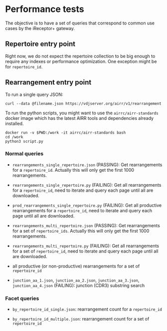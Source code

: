 # Performance tests

The objective is to have a set of queries that correspond to common use
cases by the iReceptor+ gateway.

## Repertoire entry point

Right now, we do not expect the repertoire collection to be big enough
to require any indexes or performance optimization. One exception might
be for `repertoire_id`.

## Rearrangement entry point

To run a single query JSON:

```
curl --data @filename.json https://vdjserver.org/airr/v1/rearrangement
```

To run the python scripts, you might want to use the `airrc/airr-standards` docker image which has the latest AIRR tools and dependencies already installed.

```
docker run -v $PWD:/work -it airrc/airr-standards bash
cd /work
python3 script.py
```

### Normal queries

* `rearrangements_single_repertoire.json` (PASSING): Get rearrangements for a `repertoire_id`. Actually this will only get the first 1000 rearrangements.

* `rearrangements_single_repertoire.py` (FAILING): Get all rearrangements for a `repertoire_id`, need to iterate and query each page until all are downloaded.

* `prod_rearrangements_single_repertoire.py` (FAILING): Get all productive rearrangements for a `repertoire_id`, need to iterate and query each page until all are downloaded.

* `rearrangements_multi_repertoire.json` (PASSING): Get rearrangements for a set of `repertoire_ids`. Actually this will only get the first 1000 rearrangements.

* `rearrangements_multi_repertoire.py` (FAILING): Get all rearrangements for a set of `repertoire_id`, need to iterate and query each page until all are downloaded.

* all productive (or non-productive) rearrangements for a set of `repertoire_id`

* `junction_aa_1.json`, `junction_aa_2.json`, `junction_aa_3.json`, `junction_aa_4.json` (FAILING): junction (CDR3) substring search

### Facet queries

* `by_repertoire_id_single.json`: rearrangement count for a `repertoire_id`

* `by_repertoire_id_multiple.json`: rearrangement count for a set of `repertoire_id`
